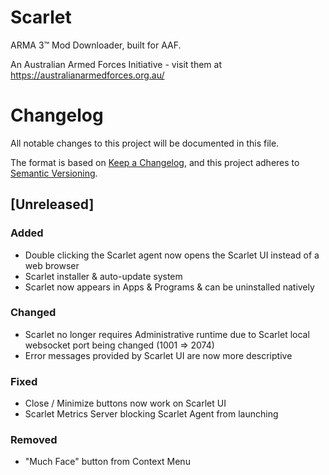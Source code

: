 # Scarlet

ARMA 3&trade; Mod Downloader, built for AAF.

An Australian Armed Forces Initiative - visit them at https://australianarmedforces.org.au/ 

# Changelog
All notable changes to this project will be documented in this file.

The format is based on [Keep a Changelog](https://keepachangelog.com/en/1.0.0/),
and this project adheres to [Semantic Versioning](https://semver.org/spec/v2.0.0.html).

## [Unreleased]
### Added
- Double clicking the Scarlet agent now opens the Scarlet UI instead of a web browser
- Scarlet installer & auto-update system
- Scarlet now appears in Apps & Programs & can be uninstalled natively

### Changed
- Scarlet no longer requires Administrative runtime due to Scarlet local websocket port being changed (1001 => 2074)
- Error messages provided by Scarlet UI are now more descriptive

### Fixed
- Close / Minimize buttons now work on Scarlet UI
- Scarlet Metrics Server blocking Scarlet Agent from launching

### Removed
- "Much Face" button from Context Menu
